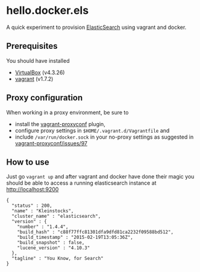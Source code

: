 # hello.docker.els

A quick experiment to provision [ElasticSearch](https://registry.hub.docker.com/_/elasticsearch/) using vagrant and docker.

## Prerequisites

You should have installed

- [VirtualBox](https://www.virtualbox.org/) (v4.3.26)
- [vagrant](https://www.vagrantup.com/) (v1.7.2)

## Proxy configuration

When working in a proxy environment, be sure to 

- install the [vagrant-proxyconf](https://github.com/tmatilai/vagrant-proxyconf) plugin,
- configure proxy settings in `$HOME/.vagrant.d/Vagrantfile` and
- include `/var/run/docker.sock` in your no-proxy settings as suggested in [vagrant-proxyconf/issues/97](https://github.com/tmatilai/vagrant-proxyconf/issues/97#issuecomment-88661401)

## How to use

Just go `vagrant up` and after vagrant and docker have done their magic you should be able to access a running elasticsearch instance at [http://localhost:9200](http://localhost:9200)

	{
	  "status" : 200,
	  "name" : "Kleinstocks",
	  "cluster_name" : "elasticsearch",
	  "version" : {
	    "number" : "1.4.4",
	    "build_hash" : "c88f77ffc81301dfa9dfd81ca2232f09588bd512",
	    "build_timestamp" : "2015-02-19T13:05:36Z",
	    "build_snapshot" : false,
	    "lucene_version" : "4.10.3"
	  },
	  "tagline" : "You Know, for Search"
	}

